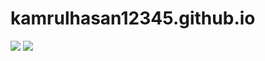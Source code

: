 # kamrulhasan12345.github.io
<img src="https://img.shields.io/badge/Platforms-Web-brightgreen?style=flat-square">
<img src="https://img.shields.io/badge/Language-HTML%2C%20CSS%2C%20JS-blue?style=flat-square">
